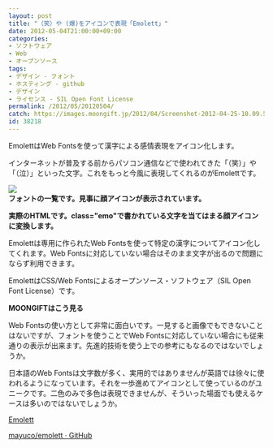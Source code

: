 ```yaml
---
layout: post
title: "（笑）や (爆)をアイコンで表現「Emolett」"
date: 2012-05-04T21:00:00+09:00
categories:
- ソフトウェア
- Web
- オープンソース
tags: 
- デザイン - フォント
- ホスティング - github
- デザイン
- ライセンス - SIL Open Font License
permalink: /2012/05/20120504/
catch: https://images.moongift.jp/2012/04/Screenshot-2012-04-25-10.09.51_thumb.png
id: 38218
---
```

EmolettはWeb Fontsを使って漢字による感情表現をアイコン化します。

  

インターネットが普及する前からパソコン通信などで使われてきた「（笑）」や「（泣）」といった文字。これをもっと今風に表現してくれるのがEmolettです。

  

[![](https://images.moongift.jp/2012/04/Screenshot-2012-04-25-10.09.51_thumb.png)](https://images.moongift.jp/2012/04/Screenshot-2012-04-25-10.09.51.png)  
**フォントの一覧です。見事に顔アイコンが表示されています。**

  

<script src="https://gist.github.com/2485189.js"></script>

**実際のHTMLです。class="emo"で書かれている文字を当てはまる顔アイコンに変換します。**

  

Emolettは専用に作られたWeb Fontsを使って特定の漢字についてアイコン化してくれます。Web Fontsに対応していない場合はそのまま文字が出るので問題にならず利用できます。

  

EmolettはCSS/Web Fontsによるオープンソース・ソフトウェア（SIL Open Font License）です。

  
  
  

**MOONGIFTはこう見る**

  

Web Fontsの使い方として非常に面白いです。一見すると画像でもできないことはないですが、フォントを使うことでWeb Fontsに対応していない場合にも従来通りの表示が出来ます。先進的技術を使う上での参考にもなるのではないでしょうか。

  

日本語のWeb Fontsは文字数が多く、実用的ではありませんが英語では徐々に使われるようになっています。それを一歩進めてアイコンとして使っているのがユニークです。二色のみで多色は表現できませんが、そういった場面でも使えるケースは多いのではないでしょうか。

  

[Emolett](http://mayuco.github.com/emolett/)

  

[mayuco/emolett · GitHub](https://github.com/mayuco/emolett)

